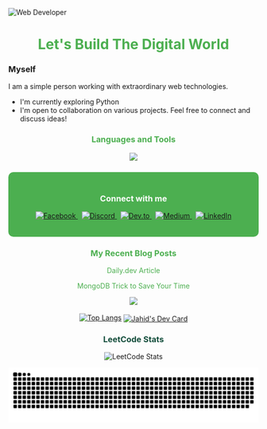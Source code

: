 ![Web Developer](https://iili.io/3WPwive.png)

<h1 align="center" style="color: #4CAF50;">Let's Build The Digital World</h1>

### Myself
I am a simple person working with extraordinary web technologies. 
-  I'm currently exploring Python
-  I'm open to collaboration on various projects. Feel free to connect and discuss ideas! 

<h3 align="center" style="color: #4CAF50;"> Languages and Tools</h3>
<p align="center">
  <a href="https://skillicons.dev">
    <img src="https://skillicons.dev/icons?i=js,ts,react,nextjs,mongodb,express,nodejs,postgres,graphql,django,jest,python" />
  </a>
</p>

<div style="background-color: #4CAF50; padding: 20px; border-radius: 10px; margin: 20px 0;">
  <h3 align="center" style="color: white;">Connect with me</h3>
  <p align="center">
    <a href="https://www.facebook.com/profile.php?id=100082103931531" target="_blank">
      <img src="https://img.shields.io/badge/Facebook-%231877F2.svg?style=for-the-badge&logo=Facebook&logoColor=white" alt="Facebook" />
    </a>
    &nbsp;
    <a href="https://discord.com/channels/jahid_010" target="_blank">
      <img src="https://img.shields.io/badge/Discord-%235865F2.svg?style=for-the-badge&logo=discord&logoColor=white" alt="Discord" />
    </a>
    &nbsp;
    <a href="https://jahid1.medium.com/about" target="_blank">
      <img src="https://img.shields.io/badge/dev.to-0A0A0A?style=for-the-badge&logo=dev.to&logoColor=white" alt="Dev.to" />
    </a>
    &nbsp;
    <a href="https://dev.to/jahid2121" target="_blank">
      <img src="https://img.shields.io/badge/Medium-12100E?style=for-the-badge&logo=medium&logoColor=white" alt="Medium" />
    </a>
    &nbsp;
    <a href="https://www.linkedin.com/in/md-jahid-hasan01/" target="_blank">
      <img src="https://img.shields.io/badge/LinkedIn-%230077B5.svg?style=for-the-badge&logo=linkedin&logoColor=white" alt="LinkedIn" />
    </a>
  </p>
</div>

<h3 align="center" style="color: #4CAF50;"> My Recent Blog Posts</h3>
<p align="center">
  <a href="https://dly.to/D7uzSw7ZxUQ" style="color: #4CAF50; text-decoration: none;">
    Daily.dev Article
  </a>
</p>
<p align="center">
  <a href="https://dev.to/jahid2121/a-simple-mongodb-trick-to-save-your-time-36bp" style="color: #4CAF50; text-decoration: none;">
    MongoDB Trick to Save Your Time
  </a>
</p>

<p align="center" style="margin-top: 10px">
  <img src="https://github-readme-streak-stats.herokuapp.com?user=Jahid2121&theme=green_nur" />
</p>

<div align="center">
  
[![Top Langs](https://github-readme-stats.vercel.app/api/top-langs/?username=Jahid2121&theme=merko)](https://github.com/anuraghazra/github-readme-stats)
<a href="https://app.daily.dev/jahid01"><img align="center" src="https://api.daily.dev/devcards/v2/UTI5EzSqmr5FsQfZ2IRIA.png?type=default&r=5ac" width="356" alt="Jahid's Dev Card"/></a>
</div>

<h3 align="center"  style="color:#144e3c;">LeetCode Stats</h3>
<div align="center">
  
![LeetCode Stats](https://leetcard.jacoblin.cool/Jahid20u?theme=dark&font=baloo
)
</div>

<div align="center">
  <picture>
    <source media="(prefers-color-scheme: dark)" srcset="https://raw.githubusercontent.com/platane/snk/output/github-contribution-grid-snake-dark.svg" />
    <source media="(prefers-color-scheme: light)" srcset="https://raw.githubusercontent.com/platane/snk/output/github-contribution-grid-snake.svg" />
    <img alt="github contribution grid snake animation" src="https://raw.githubusercontent.com/platane/snk/output/github-contribution-grid-snake.svg" />
  </picture>
</div>
